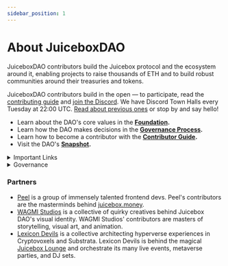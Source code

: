 ```yaml
---
sidebar_position: 1
---
```


# About JuiceboxDAO

JuiceboxDAO contributors build the Juicebox protocol and the ecosystem around it, enabling projects to raise thousands of ETH and to build robust communities around their treasuries and tokens.

JuiceboxDAO contributors build in the open — to participate, read the [contributing guide](contribute) and [join the Discord](https://discord.gg/juicebox). We have Discord Town Halls every Tuesday at 22:00 UTC. [Read about previous ones](/town-hall) or stop by and say hello!

- Learn about the DAO's core values in the **[Foundation](foundation).**
- Learn how the DAO makes decisions in the **[Governance Process](process).**
- Learn how to become a contributor with the **[Contributor Guide](contribute).**
- Visit the DAO's **[Snapshot](https://juicetool.xyz/snapshot/jbdao.eth).**

<details>

<summary>Important Links</summary>

#### Website

[Juicebox](https://juicebox.money/)<br/>
[Goerli Juicebox](https://goerli.juicebox.money/)<br/>
[JuiceboxDAO](https://juicebox.money/@juicebox)

#### Community

[Discord](https://discord.gg/juicebox)<br/>
[Twitter](https://twitter.com/juiceboxETH)<br/>
[Cryptovoxels Lounge](http://juicebox.lexicondevils.xyz/)<br/>
[YouTube](https://www.youtube.com/c/juiceboxdao)

#### Resources

[Github](https://github.com/jbx-protocol)<br/>
[Governance](https://jbdao.org)<br/>
[Analytics](reference/analytics)<br/>
[JuiceTool](https://juicetool.xyz/)<br/>
[Notion](https://juicebox.notion.site/Juicebox-Notion-7b2436cec0c145c88b3efa0376c6dba3)<br/>
[Brand Kit](/user/brand-kit/)

</details>

<details>

<summary>Governance</summary>

Juicebox governance runs on a [14 day cycle](process). Discord temperature checks take place at the start of each funding cycle. Proposals are then uploaded to the DAO's [Snapshot space](https://juicetool.xyz/snapshot/jbdao.eth) for offchain voting. Read our [governance process](process) to learn more.

#### Vote Here

[Governance Portal](https://jbdao.org)<br/>
[Juicebox Snapshot](https://snapshot.org/#/jbdao.eth)<br/>
[Snapshot Delegation](https://vote.juicebox.money/#/delegate/jbdao.eth)

#### DAO Documents and Resources

[How to Make a Governance Proposal](proposals)<br/>
[Governance Process](process)<br/>
[Juicebox DAO Foundation](foundation)

</details>

### Partners

- [Peel](https://juicebox.money/#/p/peel) is a group of immensely talented frontend devs. Peel's contributors are the masterminds behind [juicebox.money](https://www.juicebox.money).
- [WAGMI Studios](https://juicebox.money/#/p/wagmistudios) is a collective of quirky creatives behind Juicebox DAO's visual identity. WAGMI Studios' contributors are masters of storytelling, visual art, and animation.
- [Lexicon Devils](https://juicebox.money/#/p/lexicondevils) is a collective architecting hyperverse experiences in Cryptovoxels and Substrata. Lexicon Devils is behind the magical [Juicebox Lounge](http://juicebox.lexicondevils.xyz/) and orchestrate its many live events, metaverse parties, and DJ sets.
